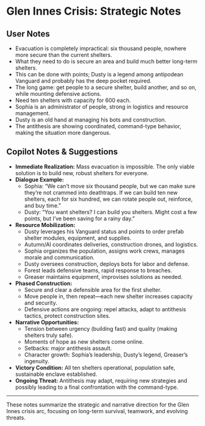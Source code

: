 # Glen Innes Crisis: Strategic Notes

## User Notes
- Evacuation is completely impractical: six thousand people, nowhere more secure than the current shelters.
- What they need to do is secure an area and build much better long-term shelters.
- This can be done with points; Dusty is a legend among antipodean Vanguard and probably has the deep pocket required.
- The long game: get people to a secure shelter, build another, and so on, while mounting defensive actions.
- Need ten shelters with capacity for 600 each.
- Sophia is an administrator of people, strong in logistics and resource management.
- Dusty is an old hand at managing his bots and construction.
- The antithesis are showing coordinated, command-type behavior, making the situation more dangerous.

## Copilot Notes & Suggestions
- **Immediate Realization:** Mass evacuation is impossible. The only viable solution is to build new, robust shelters for everyone.
- **Dialogue Example:**
  - Sophia: “We can’t move six thousand people, but we can make sure they’re not crammed into deathtraps. If we can build ten new shelters, each for six hundred, we can rotate people out, reinforce, and buy time.”
  - Dusty: “You want shelters? I can build you shelters. Might cost a few points, but I’ve been saving for a rainy day.”
- **Resource Mobilization:**
  - Dusty leverages his Vanguard status and points to order prefab shelter modules, equipment, and supplies.
  - Autumn/AI coordinates deliveries, construction drones, and logistics.
  - Sophia organizes the population, assigns work crews, manages morale and communication.
  - Dusty oversees construction, deploys bots for labor and defense.
  - Forest leads defensive teams, rapid response to breaches.
  - Greaser maintains equipment, improvises solutions as needed.
- **Phased Construction:**
  - Secure and clear a defensible area for the first shelter.
  - Move people in, then repeat—each new shelter increases capacity and security.
  - Defensive actions are ongoing: repel attacks, adapt to antithesis tactics, protect construction sites.
- **Narrative Opportunities:**
  - Tension between urgency (building fast) and quality (making shelters truly safe).
  - Moments of hope as new shelters come online.
  - Setbacks: major antithesis assault.
  - Character growth: Sophia’s leadership, Dusty’s legend, Greaser’s ingenuity.
- **Victory Condition:** All ten shelters operational, population safe, sustainable enclave established.
- **Ongoing Threat:** Antithesis may adapt, requiring new strategies and possibly leading to a final confrontation with the command-type.

---

These notes summarize the strategic and narrative direction for the Glen Innes crisis arc, focusing on long-term survival, teamwork, and evolving threats.
